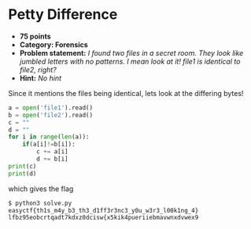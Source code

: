 Petty Difference
======
* **75 points**
* **Category: Forensics**
* **Problem statement:** _I found two files in a secret room. They look like jumbled letters with no patterns. I mean look at it! file1 is identical to file2, right?_
* **Hint:** _No hint_

Since it mentions the files being identical, lets look at the differing bytes!

``` python
a = open('file1').read()
b = open('file2').read()
c = ""
d = ""
for i in range(len(a)):
    if(a[i]!=b[i]):
        c += a[i]
        d += b[i]
print(c)
print(d)
```

which gives the flag
``` bash
$ python3 solve.py
easyctf{th1s_m4y_b3_th3_d1ff3r3nc3_y0u_w3r3_l00k1ng_4}
lfbz95eobcrtqadt7kdxz0dcisw{x5kik4pueriiebmavwnxdvwex9
```
